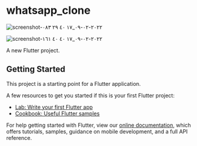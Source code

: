 # whatsapp_clone

![screenshot-٢٠٢٢-٠٢-٠٩_١٧ ٤٠ ٢٩ ٠٨٣](https://user-images.githubusercontent.com/67444975/153236472-69b8d95e-b9c6-47f7-9aa4-a466a783ed7d.png)

![screenshot-٢٠٢٢-٠٢-٠٩_١٧ ٤٠ ٤٠ ١٦١](https://user-images.githubusercontent.com/67444975/153236491-dbd177b6-478c-4b28-a42d-d28ca9de97f8.png)

A new Flutter project.

## Getting Started

This project is a starting point for a Flutter application.

A few resources to get you started if this is your first Flutter project:

- [Lab: Write your first Flutter app](https://flutter.dev/docs/get-started/codelab)
- [Cookbook: Useful Flutter samples](https://flutter.dev/docs/cookbook)

For help getting started with Flutter, view our
[online documentation](https://flutter.dev/docs), which offers tutorials,
samples, guidance on mobile development, and a full API reference.

